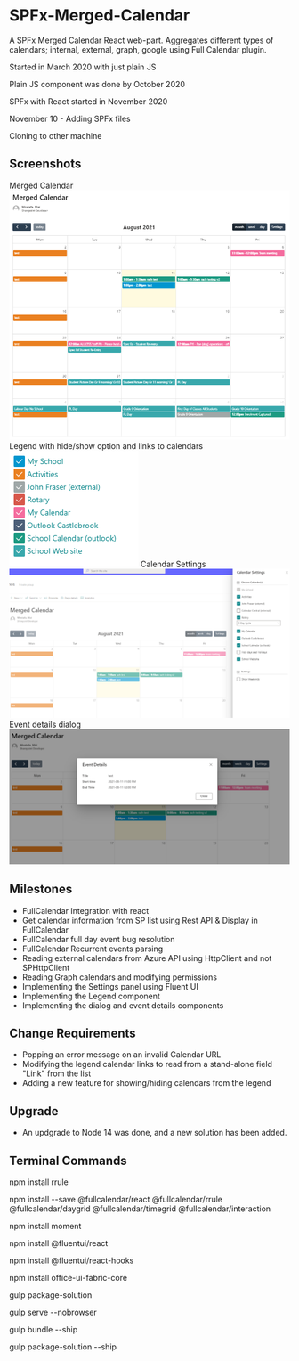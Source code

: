 # SPFx-Merged-Calendar
A SPFx Merged Calendar React web-part. Aggregates different types of calendars; internal, external, graph, google using Full Calendar plugin.

Started in March 2020 with just plain JS

Plain JS component was done by October 2020

SPFx with React started in November 2020

November 10 - Adding SPFx files

Cloning to other machine

Screenshots
------------
Merged Calendar
![alt Calendar](https://github.com/Maya-Mostafa/SPFx-Merged-Calendar-Upgraded/blob/master/mergedCal.png)
Legend with hide/show option and links to calendars
![alt Legend](https://github.com/Maya-Mostafa/SPFx-Merged-Calendar-Upgraded/blob/master/legend.png)
Calendar Settings
![alt Settings](https://github.com/Maya-Mostafa/SPFx-Merged-Calendar-Upgraded/blob/master/settings.png)
Event details dialog
![alt Dialog](https://github.com/Maya-Mostafa/SPFx-Merged-Calendar-Upgraded/blob/master/dialog.png)


Milestones
------------
- FullCalendar Integration with react
- Get calendar information from SP list using Rest API & Display in FullCalendar
- FullCalendar full day event bug resolution
- FullCalendar Recurrent events parsing
- Reading external calendars from Azure API using HttpClient and not SPHttpClient
- Reading Graph calendars and modifying permissions
- Implementing the Settings panel using Fluent UI
- Implementing the Legend component
- Implementing the dialog and event details components

Change Requirements
-------------------
- Popping an error message on an invalid Calendar URL
- Modifying the legend calendar links to read from a stand-alone field "Link" from the list
- Adding a new feature for showing/hiding calendars from the legend

Upgrade
-------
- An updgrade to Node 14 was done, and a new solution has been added.


Terminal Commands
-------------------
npm install rrule

npm install --save @fullcalendar/react @fullcalendar/rrule @fullcalendar/daygrid @fullcalendar/timegrid @fullcalendar/interaction

npm install moment

npm install @fluentui/react

npm install @fluentui/react-hooks

npm install office-ui-fabric-core


gulp package-solution

gulp serve --nobrowser


gulp bundle --ship

gulp package-solution --ship




